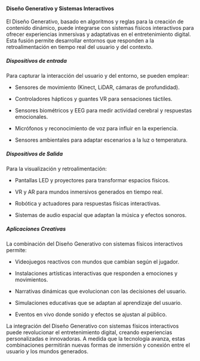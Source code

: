 #### Diseño Generativo y Sistemas Interactivos

El Diseño Generativo, basado en algoritmos y reglas para la creación de contenido dinámico, puede integrarse con sistemas físicos interactivos para ofrecer experiencias inmersivas y adaptativas en el entretenimiento digital. Esta fusión permite desarrollar entornos que responden a la retroalimentación en tiempo real del usuario y del contexto.

##### Dispositivos de entrada
Para capturar la interacción del usuario y del entorno, se pueden emplear:

* Sensores de movimiento (Kinect, LiDAR, cámaras de profundidad).

* Controladores hápticos y guantes VR para sensaciones táctiles.

* Sensores biométricos y EEG para medir actividad cerebral y respuestas emocionales.

* Micrófonos y reconocimiento de voz para influir en la experiencia.

* Sensores ambientales para adaptar escenarios a la luz o temperatura.

##### Dispositivos de Salida
Para la visualización y retroalimentación:

* Pantallas LED y proyectores para transformar espacios físicos.

* VR y AR para mundos inmersivos generados en tiempo real.

* Robótica y actuadores para respuestas físicas interactivas.

* Sistemas de audio espacial que adaptan la música y efectos sonoros.

##### Aplicaciones Creativas
La combinación del Diseño Generativo con sistemas físicos interactivos permite:

* Videojuegos reactivos con mundos que cambian según el jugador.

* Instalaciones artísticas interactivas que responden a emociones y movimientos.

* Narrativas dinámicas que evolucionan con las decisiones del usuario.

* Simulaciones educativas que se adaptan al aprendizaje del usuario.

* Eventos en vivo donde sonido y efectos se ajustan al público.


La integración del Diseño Generativo con sistemas físicos interactivos puede revolucionar el entretenimiento digital, creando experiencias personalizadas e innovadoras. A medida que la tecnología avanza, estas combinaciones permitirán nuevas formas de inmersión y conexión entre el usuario y los mundos generados.

